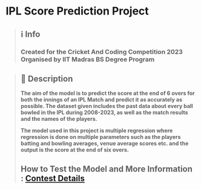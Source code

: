 
# IPL Score Prediction Project 

> ## ℹ️ Info
>
>  ### Created for the Cricket And Coding Competition 2023 Organised by IIT Madras BS Degree Program 

> ## 📜 Description
>
> **The aim of the model is to predict the score at the end of 6 overs for both the innings of an IPL Match and predict it as accurately as possible. The dataset given includes the past data about every ball bowled in the IPL during 2008-2023, as well as the match results and the names of the players.**
>
> **The model used in this project is multiple regression where regression is done on multiple parameters such as the players batting and bowling averages, venue average scores etc. and the output is the score at the end of six overs.**
> 
> ## How to Test the Model and More Information :    [Contest Details](https://iitm-ipl.web.app/contest_details.html)
>
